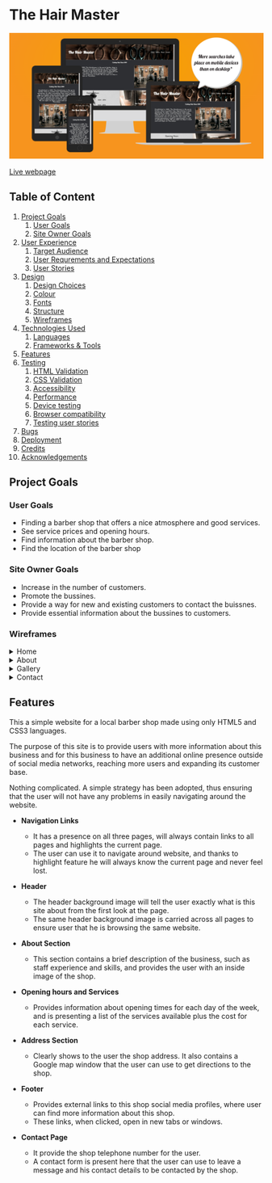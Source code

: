 # The Hair Master

![Mockup image](docs/am-i-responsive.png)

[Live webpage](https://r-moruju.github.io/CI_PP1_TH/index.html)

## Table of Content

1. [Project Goals](#project-goals)
    1. [User Goals](#user-goals)
    2. [Site Owner Goals](#site-owner-goals)
2. [User Experience](#user-experience)
    1. [Target Audience](#target-audience)
    2. [User Requrements and Expectations](#user-requrements-and-expectations)
    3. [User Stories](#user-stories)
3. [Design](#design)
    1. [Design Choices](#design-choices)
    2. [Colour](#colours)
    3. [Fonts](#fonts)
    4. [Structure](#structure)
    5. [Wireframes](#wireframes)
4. [Technologies Used](#technologies-used)
    1. [Languages](#languages)
    2. [Frameworks & Tools](#frameworks-&-tools)
5. [Features](#features)
6. [Testing](#validation)
    1. [HTML Validation](#HTML-validation)
    2. [CSS Validation](#CSS-validation)
    3. [Accessibility](#accessibility)
    4. [Performance](#performance)
    5. [Device testing](#performing-tests-on-various-devices)
    6. [Browser compatibility](#browser-compatability)
    7. [Testing user stories](#testing-user-stories)
8. [Bugs](#Bugs)
9. [Deployment](#deployment)
10. [Credits](#credits)
11. [Acknowledgements](#acknowledgements)

## Project Goals 

### User Goals
- Finding a barber shop that offers a nice atmosphere and good services.
- See service prices and opening hours.
- Find information about the barber shop.
- Find the location of the barber shop

### Site Owner Goals
- Increase in the number of customers.
- Promote the bussines.
- Provide a way for new and existing customers to contact the buissnes.
- Provide essential information about the bussines to customers.

### Wireframes

<details><summary>Home</summary>
<img src="docs/wireframes/wireframe-home.png">
</details>
<details><summary>About</summary>
<img src="docs/wireframes/wireframe-about-page.png">
</details>
<details><summary>Gallery</summary>
<img src="docs/wireframes/wireframe-gallery-page.png">
</details>
<details><summary>Contact</summary>
<img src="docs/wireframes/wireframe-contact-page.png">
</details>

## Features

This a simple website for a local barber shop made using only HTML5 and CSS3 languages.

The purpose of this site is to provide users with more information about this business and for this business to have an additional online presence outside of social media networks, reaching more users and expanding its customer base.

Nothing complicated. A simple strategy has been adopted, thus ensuring that the user will not have any problems in easily navigating around the website.

- __Navigation Links__

    - It has a presence on all three pages, will always contain links to all pages and highlights the current page.
    - The user can use it to navigate around website, and thanks to highlight feature he will always know the current page and never feel lost.

- __Header__

    - The header background image will tell the user exactly what is this site about from the first look at the page.
    - The same header background image is carried across all pages to ensure user that he is browsing the same website.

- __About Section__

    - This section contains a brief description of the business, such as staff experience and skills, and provides the user with an inside image of the shop.

- __Opening hours and Services__

    - Provides information about opening times for each day of the week, and is presenting a list of the services available plus the cost for each service.

- __Address Section__

    - Clearly shows to the user the shop address. It also contains a Google map window that the user can use to get directions to the shop.

- __Footer__

    - Provides external links to this shop social media profiles, where user can find more information about this  shop.
    - These links, when clicked, open in new tabs or windows.

- __Contact Page__

    - It provide the shop telephone number for the user.
    - A contact form is present here that the user can use to leave a message and his contact details to be contacted by the shop.